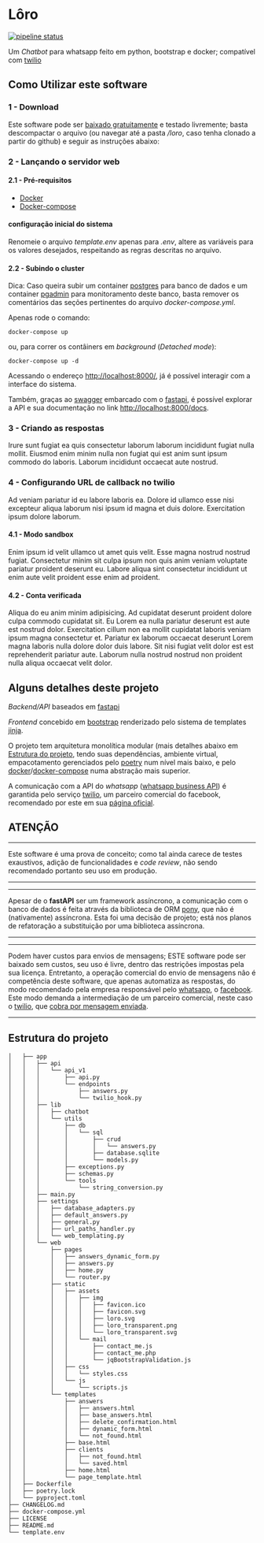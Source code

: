 # Lôro

[![pipeline status](https://gitlab.com/vintem/chatbots/loro/badges/main/pipeline.svg)](https://gitlab.com/vintem/chatbots/loro/-/commits/main)

Um *Chatbot* para whatsapp feito em python, bootstrap e docker;
compatível com [twilio](https://www.twilio.com/whatsapp)

## Como Utilizar este software

### 1 - Download

Este software pode ser [baixado
gratuitamente](https://github.com/marcusmello/loro/archive/refs/heads/main.zip)
e testado livremente; basta descompactar o arquivo (ou navegar até a
pasta */loro*, caso tenha clonado a partir do github) e seguir as
instruções abaixo:

### 2 - Lançando o servidor web

#### 2.1 - Pré-requisitos

- [Docker](https://docs.docker.com/get-started/)
- [Docker-compose](https://docs.docker.com/compose/install/)

#### configuração inicial do sistema

Renomeie o arquivo *template.env* apenas para *.env*, altere as variáveis para os valores desejados, respeitando as regras descritas no arquivo.

#### 2.2 - Subindo o cluster

Dica: Caso queira subir um container [postgres](https://www.postgresql.org/) para banco de dados e um container [pgadmin](https://www.pgadmin.org/) para monitoramento deste banco, basta remover os comentários das seções pertinentes do arquivo *docker-compose.yml*.

Apenas rode o comando:

    docker-compose up

ou, para correr os contâiners em *background* (*Detached mode*):

    docker-compose up -d

Acessando o endereço [http://localhost:8000/](http://localhost:8000/),
já é possível interagir com a interface do sistema.

Também, graças ao
[swagger](https://swagger.io/tools/open-source/getting-started/)
embarcado com o [fastapi](https://fastapi.tiangolo.com), é possível
explorar a API e sua documentação no link
[http://localhost:8000/docs](http://localhost:8000/docs).

### 3 - Criando as respostas

Irure sunt fugiat ea quis consectetur laborum laborum incididunt fugiat
nulla mollit. Eiusmod enim minim nulla non fugiat qui est anim sunt
ipsum commodo do laboris. Laborum incididunt occaecat aute nostrud.

### 4 - Configurando URL de callback no twilio

Ad veniam pariatur id eu labore laboris ea. Dolore id ullamco esse nisi
excepteur aliqua laborum nisi ipsum id magna et duis dolore.
Exercitation ipsum dolore laborum.

#### 4.1 - Modo sandbox

Enim ipsum id velit ullamco ut amet quis velit. Esse magna nostrud
nostrud fugiat. Consectetur minim sit culpa ipsum non quis anim veniam
voluptate pariatur proident deserunt eu. Labore aliqua sint consectetur
incididunt ut enim aute velit proident esse enim ad proident.

#### 4.2 - Conta verificada

Aliqua do eu anim minim adipisicing. Ad cupidatat deserunt proident
dolore culpa commodo cupidatat sit. Eu Lorem ea nulla pariatur deserunt
est aute est nostrud dolor. Exercitation cillum non ea mollit cupidatat
laboris veniam ipsum magna consectetur et. Pariatur ex laborum occaecat
deserunt Lorem magna laboris nulla dolore dolor duis labore. Sit nisi
fugiat velit dolor est est reprehenderit pariatur aute. Laborum nulla
nostrud nostrud non proident nulla aliqua occaecat velit dolor.

## Alguns detalhes deste projeto

*Backend/API* baseados em [fastapi](https://fastapi.tiangolo.com)

*Frontend* concebido em
[bootstrap](https://getbootstrap.com/docs/5.0/getting-started/introduction/)
renderizado pelo sistema de templates
[jinja](https://jinja.palletsprojects.com/en/3.0.x/).

O projeto tem arquitetura monolítica modular (mais detalhes abaixo em
[Estrutura do projeto](#estrutura-do-projeto), tendo suas dependências,
ambiente virtual, empacotamento gerenciados pelo [poetry](https://python-poetry.org/) num nível
mais baixo, e pelo
[docker](https://www.docker.com/)/[docker-compose](https://github.com/docker/compose)
numa abstração mais superior.

A comunicação com a API do *whatsapp* ([whatsapp business
API](https://www.whatsapp.com/business/?lang=pt_br)) é garantida pelo
serviço [twilio](https://www.twilio.com/whatsapp), um parceiro comercial
do facebook, recomendado por este em sua [página
oficial](https://www.facebook.com/business/partner-directory/search?solution_type=messaging&platforms=whatsapp).

## ATENÇÃO

---

Este software é uma prova de conceito; como tal ainda carece de testes
exaustivos, adição de funcionalidades e *code review*, não sendo
recomendado portanto seu uso em produção.

---

---

Apesar de o **fastAPI** ser um framework assíncrono, a comunicação com o
banco de dados é feita através da biblioteca de ORM
[pony](https://ponyorm.org/), que não é (nativamente) assíncrona. Esta
foi uma decisão de projeto; está nos planos de refatoração a
substituição por uma biblioteca assíncrona.

---

---

Podem haver custos para envios de mensagens; ESTE software pode ser
baixado sem custos, seu uso é livre, dentro das restrições impostas pela
sua licença. Entretanto, a operação comercial do envio de mensagens não
é competência deste software, que apenas automatiza as respostas, do
modo recomendado pela empresa responsável pelo
[whatsapp](https://www.whatsapp.com), o
[facebook](https://pt-br.facebook.com/). Este modo demanda a
intermediação de um parceiro comercial, neste caso o
[twilio](https://www.twilio.com), que [cobra por mensagem
enviada](https://www.twilio.com/whatsapp/pricing/br).

---

## Estrutura do projeto

```├── app
│   ├── app
│   │   ├── api
│   │   │   └── api_v1
│   │   │       ├── api.py
│   │   │       └── endpoints
│   │   │           ├── answers.py
│   │   │           └── twilio_hook.py
│   │   ├── lib
│   │   │   ├── chatbot
│   │   │   └── utils
│   │   │       ├── db
│   │   │       │   └── sql
│   │   │       │       ├── crud
│   │   │       │       │   └── answers.py
│   │   │       │       ├── database.sqlite
│   │   │       │       └── models.py
│   │   │       ├── exceptions.py
│   │   │       ├── schemas.py
│   │   │       └── tools
│   │   │           └── string_conversion.py
│   │   ├── main.py
│   │   ├── settings
│   │   │   ├── database_adapters.py
│   │   │   ├── default_answers.py
│   │   │   ├── general.py
│   │   │   ├── url_paths_handler.py
│   │   │   └── web_templating.py
│   │   └── web
│   │       ├── pages
│   │       │   ├── answers_dynamic_form.py
│   │       │   ├── answers.py
│   │       │   ├── home.py
│   │       │   └── router.py
│   │       ├── static
│   │       │   ├── assets
│   │       │   │   ├── img
│   │       │   │   │   ├── favicon.ico
│   │       │   │   │   ├── favicon.svg
│   │       │   │   │   ├── loro.svg
│   │       │   │   │   ├── loro_transparent.png
│   │       │   │   │   └── loro_transparent.svg
│   │       │   │   └── mail
│   │       │   │       ├── contact_me.js
│   │       │   │       ├── contact_me.php
│   │       │   │       └── jqBootstrapValidation.js
│   │       │   ├── css
│   │       │   │   └── styles.css
│   │       │   └── js
│   │       │       └── scripts.js
│   │       └── templates
│   │           ├── answers
│   │           │   ├── answers.html
│   │           │   ├── base_answers.html
│   │           │   ├── delete_confirmation.html
│   │           │   ├── dynamic_form.html
│   │           │   └── not_found.html
│   │           ├── base.html
│   │           ├── clients
│   │           │   ├── not_found.html
│   │           │   └── saved.html
│   │           ├── home.html
│   │           └── page_template.html
│   ├── Dockerfile
│   ├── poetry.lock
│   └── pyproject.toml
├── CHANGELOG.md
├── docker-compose.yml
├── LICENSE
├── README.md
└── template.env
```
